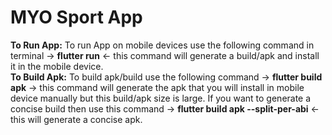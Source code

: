 # MYO Sport App
**To Run App:** To run App on mobile devices use the following command in terminal -> **flutter run** <- this command will generate a build/apk and install it in the mobile device.  
**To Build Apk:** To build apk/build use the following command -> **flutter build apk** -> this command will generate the apk that you will install in mobile device manually but this build/apk size is large. If you want to generate a concise build then use this command ->  **flutter build apk --split-per-abi** <- this will generate a concise apk.
